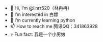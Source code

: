 - 👋 Hi, I’m @linrr520（林冉冉）
- 👀 I’m interested in 白嫖
- 🌱 I’m currently learning python
- 📫 How to reach me 腾讯QQ：341863928
- ⚡ Fun fact: 我是一个小男娘

<!---
linrr520/linrr520 is a ✨ special ✨ repository because its `README.md` (this file) appears on your GitHub profile.
You can click the Preview link to take a look at your changes.
--->
